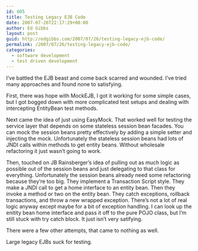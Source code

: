 ```yaml
---
id: 605
title: Testing Legacy EJB Code
date: 2007-07-26T22:17:29+00:00
author: Ed Gibbs
layout: post
guid: http://edgibbs.com/2007/07/26/testing-legacy-ejb-code/
permalink: /2007/07/26/testing-legacy-ejb-code/
categories:
  - software development
  - test driven development
---
```

I&#8217;ve battled the EJB beast and come back scarred and wounded. I&#8217;ve tried many approaches and found none to satisfying.

First, there was hope with MockEJB, I got it working for some simple cases, but I got bogged down with more complicated test setups and dealing with intercepting EntityBean test methods.

Next came the idea of just using EasyMock. That worked well for testing the service layer that depends on some stateless session bean facades. You can mock the session beans pretty effectively by adding a simple setter and injecting the mock. Unfortunately the stateless session beans had lots of JNDI calls within methods to get entity beans. Without wholesale refactoring it just wasn&#8217;t going to work.

Then, touched on JB Rainsberger&#8217;s idea of pulling out as much logic as possible out of the session beans and just delegating to that class for everything. Unfortunately the session beans already need some refactoring because they&#8217;re too big. They implement a Transaction Script style. They make a JNDI call to get a home interface to an entity bean. Then they invoke a method or two on the entity bean. They catch exceptions, rollback transactions, and throw a new wrapped exception. There&#8217;s not a lot of real logic anyway except maybe for a bit of exception handling. I can look up the enitity bean home interface and pass it off to the pure POJO class, but I&#8217;m still stuck with try catch block. It just isn&#8217;t very satifying.

There were a few other attempts, that came to nothing as well.

Large legacy EJBs suck for testing.